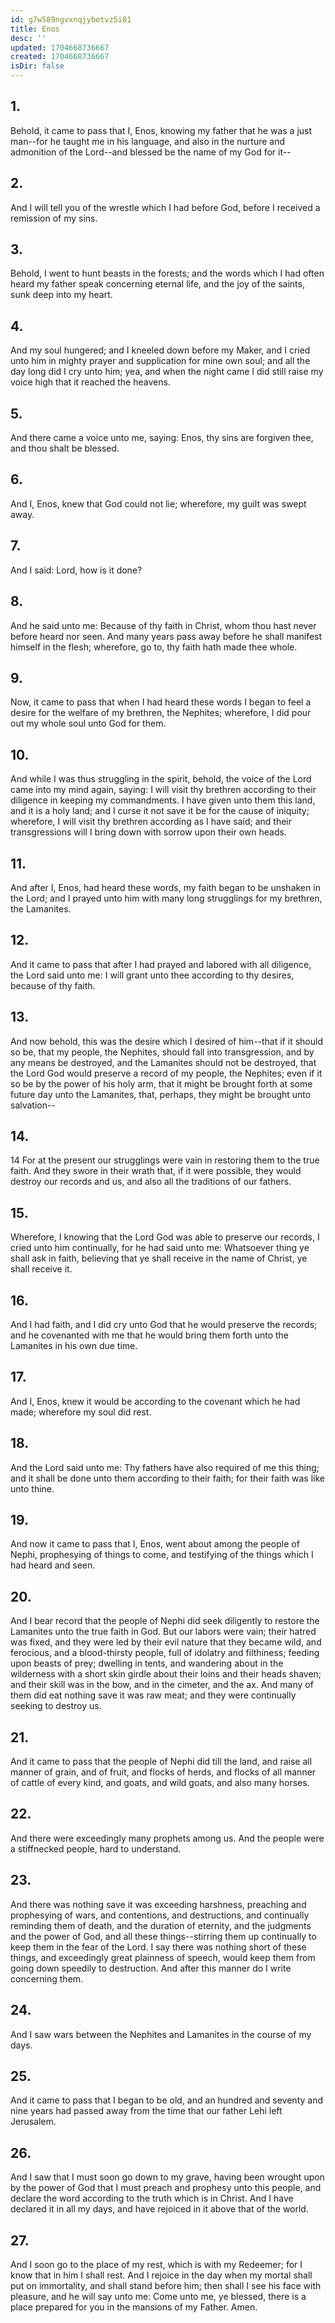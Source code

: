 ```yaml
---
id: g7w589ngvxnqjybotvz5i81
title: Enos
desc: ''
updated: 1704668736667
created: 1704668736667
isDir: false
---
```

## 1.
Behold, it came to pass that I, Enos, knowing my father that he was a just man--for he taught me in his language, and also in the nurture and admonition of the Lord--and blessed be the name of my God for it--
## 2.
And I will tell you of the wrestle which I had before God, before I received a remission of my sins.
## 3.
Behold, I went to hunt beasts in the forests; and the words which I had often heard my father speak concerning eternal life, and the joy of the saints, sunk deep into my heart.
## 4.
And my soul hungered; and I kneeled down before my Maker, and I cried unto him in mighty prayer and supplication for mine own soul; and all the day long did I cry unto him; yea, and when the night came I did still raise my voice high that it reached the heavens.
## 5.
And there came a voice unto me, saying: Enos, thy sins are forgiven thee, and thou shalt be blessed.
## 6.
And I, Enos, knew that God could not lie; wherefore, my guilt was swept away.
## 7.
And I said: Lord, how is it done?
## 8.
And he said unto me: Because of thy faith in Christ, whom thou hast never before heard nor seen. And many years pass away before he shall manifest himself in the flesh; wherefore, go to, thy faith hath made thee whole.
## 9.
Now, it came to pass that when I had heard these words I began to feel a desire for the welfare of my brethren, the Nephites; wherefore, I did pour out my whole soul unto God for them.
## 10.
And while I was thus struggling in the spirit, behold, the voice of the Lord came into my mind again, saying: I will visit thy brethren according to their diligence in keeping my commandments. I have given unto them this land, and it is a holy land; and I curse it not save it be for the cause of iniquity; wherefore, I will visit thy brethren according as I have said; and their transgressions will I bring down with sorrow upon their own heads.
## 11.
And after I, Enos, had heard these words, my faith began to be unshaken in the Lord; and I prayed unto him with many long strugglings for my brethren, the Lamanites.
## 12.
And it came to pass that after I had prayed and labored with all diligence, the Lord said unto me: I will grant unto thee according to thy desires, because of thy faith.
## 13.
And now behold, this was the desire which I desired of him--that if it should so be, that my people, the Nephites, should fall into transgression, and by any means be destroyed, and the Lamanites should not be destroyed, that the Lord God would preserve a record of my people, the Nephites; even if it so be by the power of his holy arm, that it might be brought forth at some future day unto the Lamanites, that, perhaps, they might be brought unto salvation--
## 14.
14 For at the present our strugglings were vain in restoring them to the true faith. And they swore in their wrath that, if it were possible, they would destroy our records and us, and also all the traditions of our fathers.
## 15.
Wherefore, I knowing that the Lord God was able to preserve our records, I cried unto him continually, for he had said unto me: Whatsoever thing ye shall ask in faith, believing that ye shall receive in the name of Christ, ye shall receive it.
## 16.
And I had faith, and I did cry unto God that he would preserve the records; and he covenanted with me that he would bring them forth unto the Lamanites in his own due time.
## 17.
And I, Enos, knew it would be according to the covenant which he had made; wherefore my soul did rest.
## 18.
And the Lord said unto me: Thy fathers have also required of me this thing; and it shall be done unto them according to their faith; for their faith was like unto thine.
## 19.
And now it came to pass that I, Enos, went about among the people of Nephi, prophesying of things to come, and testifying of the things which I had heard and seen.
## 20.
And I bear record that the people of Nephi did seek diligently to restore the Lamanites unto the true faith in God. But our labors were vain; their hatred was fixed, and they were led by their evil nature that they became wild, and ferocious, and a blood-thirsty people, full of idolatry and filthiness; feeding upon beasts of prey; dwelling in tents, and wandering about in the wilderness with a short skin girdle about their loins and their heads shaven; and their skill was in the bow, and in the cimeter, and the ax. And many of them did eat nothing save it was raw meat; and they were continually seeking to destroy us.
## 21.
And it came to pass that the people of Nephi did till the land, and raise all manner of grain, and of fruit, and flocks of herds, and flocks of all manner of cattle of every kind, and goats, and wild goats, and also many horses.
## 22.
And there were exceedingly many prophets among us. And the people were a stiffnecked people, hard to understand.
## 23.
And there was nothing save it was exceeding harshness, preaching and prophesying of wars, and contentions, and destructions, and continually reminding them of death, and the duration of eternity, and the judgments and the power of God, and all these things--stirring them up continually to keep them in the fear of the Lord. I say there was nothing short of these things, and exceedingly great plainness of speech, would keep them from going down speedily to destruction. And after this manner do I write concerning them.
## 24.
And I saw wars between the Nephites and Lamanites in the course of my days.
## 25.
And it came to pass that I began to be old, and an hundred and seventy and nine years had passed away from the time that our father Lehi left Jerusalem.
## 26.
And I saw that I must soon go down to my grave, having been wrought upon by the power of God that I must preach and prophesy unto this people, and declare the word according to the truth which is in Christ. And I have declared it in all my days, and have rejoiced in it above that of the world.
## 27.
And I soon go to the place of my rest, which is with my Redeemer; for I know that in him I shall rest. And I rejoice in the day when my mortal shall put on immortality, and shall stand before him; then shall I see his face with pleasure, and he will say unto me: Come unto me, ye blessed, there is a place prepared for you in the mansions of my Father. Amen.
